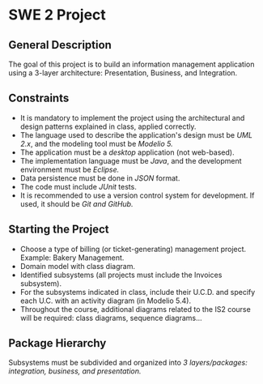 # SWE 2 Project

## General Description

The goal of this project is to build an information management application using a 3-layer architecture: Presentation, Business, and Integration.

## Constraints

- It is mandatory to implement the project using the architectural and design patterns explained in class, applied correctly.
- The language used to describe the application's design must be *UML 2.x*, and the modeling tool must be *Modelio 5.*
- The application must be a *desktop* application (not web-based).
- The implementation language must be *Java*, and the development environment must be *Eclipse.*
- Data persistence must be done in *JSON* format.
- The code must include *JUnit* tests.
- It is recommended to use a version control system for development. If used, it should be *Git and GitHub.*

## Starting the Project

- Choose a type of billing (or ticket-generating) management project.  
  Example: Bakery Management.
- Domain model with class diagram.
- Identified subsystems (all projects must include the Invoices subsystem).
- For the subsystems indicated in class, include their U.C.D. and specify each U.C. with an activity diagram (in Modelio 5.4).
- Throughout the course, additional diagrams related to the IS2 course will be required: class diagrams, sequence diagrams...

## Package Hierarchy

Subsystems must be subdivided and organized into *3 layers/packages: integration, business, and presentation.*
